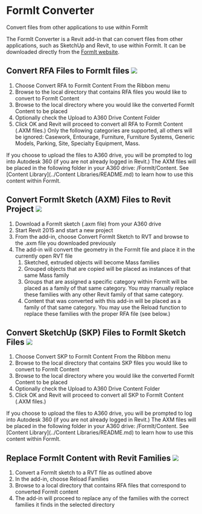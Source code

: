 # FormIt Converter

Convert files from other applications to use within FormIt

The FormIt Converter is a Revit add-in that can convert files from other applications, such as SketchUp and Revit, to use within FormIt. It can be downloaded directly from the [FormIt website](http://formit360.autodesk.com/blog/formit-converter/).

## Convert RFA Files to FormIt files ![](Images/GUID-2CC7B106-9414-40FA-BD69-5884ACBA0834-low.png)

1. Choose Convert RFA to FormIt Content From the Ribbon menu
2. Browse to the local directory that contains RFA files you would like to convert to FormIt Content
3. Browse to the local directory where you would like the converted FormIt Content to be placed
4. Optionally check the Upload to A360 Drive Content Folder
5. Click OK and Revit will proceed to convert all RFA to FormIt Content \(.AXM files.\) Only the following categories are supported, all others will be ignored: Casework, Entourage, Furniture, Furniture Systems, Generic Models, Parking, Site, Specialty Equipment, Mass.

If you choose to upload the files to A360 drive, you will be prompted to log into Autodesk 360 \(if you are not already logged in Revit.\) The AXM files will be placed in the following folder in your A360 drive: /FormIt/Content. See [Content Library](../Content Libraries/README.md) to learn how to use this content within FormIt.

## Convert FormIt Sketch \(AXM\) Files to Revit Project ![](Images/GUID-45D30848-2C40-46BB-AC86-47372BB18DB1-low.png)

1. Download a FormIt sketch \(.axm file\) from your A360 drive
2. Start Revit 2015 and start a new project
3. From the add-in, choose Convert FormIt Sketch to RVT and browse to the .axm file you downloaded previously
4. The add-in will convert the geometry in the FormIt file and place it in the currently open RVT file 
   1. Sketched, extruded objects will become Mass families
   2. Grouped objects that are copied will be placed as instances of that same Mass family
   3. Groups that are assigned a specific category within FormIt will be placed as a family of that same category. You may manually replace these families with any other Revit family of that same category.
   4. Content that was converted with this add-in will be placed as a family of that same category. You may use the Reload function to replace these families with the proper RFA file \(see below.\)

## Convert SketchUp \(SKP\) Files to FormIt Sketch Files ![](Images/GUID-D6CF1FD4-6665-4748-872C-5D2855A84D1D-low.png)

1. Choose Convert SKP to FormIt Content From the Ribbon menu
2. Browse to the local directory that contains SKP files you would like to convert to FormIt Content
3. Browse to the local directory where you would like the converted FormIt Content to be placed
4. Optionally check the Upload to A360 Drive Content Folder
5. Click OK and Revit will proceed to convert all SKP to FormIt Content \(.AXM files.\)

If you choose to upload the files to A360 drive, you will be prompted to log into Autodesk 360 \(if you are not already logged in Revit.\) The AXM files will be placed in the following folder in your A360 drive: /FormIt/Content. See [Content Library](../Content Libraries/README.md) to learn how to use this content within FormIt.

## Replace FormIt Content with Revit Families ![](Images/GUID-B9500378-87F8-4458-858D-42A451164228-low.png)

1. Convert a FormIt sketch to a RVT file as outlined above
2. In the add-in, choose Reload Families
3. Browse to a local directory that contains RFA files that correspond to converted FormIt content
4. The add-in will proceed to replace any of the families with the correct families it finds in the selected directory